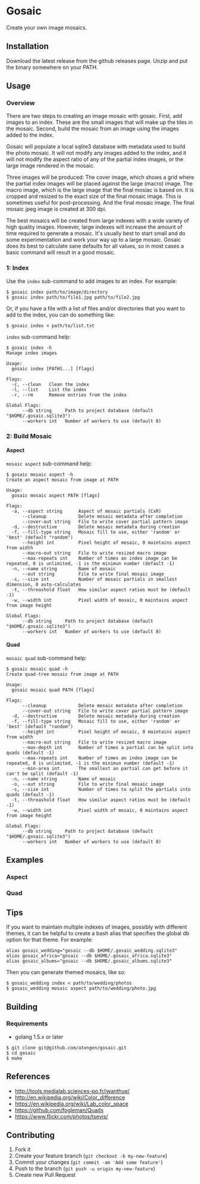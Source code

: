 # Gosaic

Create your own image mosaics.

## Installation

Download the latest release from the github releases page. Unzip and put
the binary somewhere on your PATH.

## Usage

### Overview

There are two steps to creating an image mosaic with gosaic. First, add images to
an index. These are the small images that will make up the tiles in the mosaic. Second,
build the mosaic from an image using the images added to the index.

Gosaic will populate a local sqlite3 database with metadata used to build the photo mosaic.
It will not modify any images added to the index, and it will not modify the aspect ratio
of any of the partial index images, or the large image rendered in the mosaic.

Three images will be produced: The cover image, which shows a grid where the partial index
images will be placed against the large (macro) image. The macro image, which is the large
image that the final mosiac is based on. It is cropped and resized to the exact size of the
final mosaic image. This is sometimes useful for post-processing. And the final mosaic image.
The final mosaic jpeg image is created at 300 dpi.

The best mosaics will be created from large indexes with a wide variety of high quality images.
However, large indexes will increase the amount of time required to generate a mosaic.
It's usually best to start small and do some experimentation and work your way up to a
large mosaic. Gosaic does its best to calculate sane defaults for all values, so in most
cases a basic command will result in a good mosaic.

### 1: Index

Use the `index` sub-command to add images to an index. For example:

```shell
$ gosaic index path/to/image/directory
$ gosaic index path/to/file1.jpg path/to/file2.jpg
```

Or, if you have a file with a list of files and/or directories that you want to
add to the index, you can do something like:

```shell
$ gosaic index < path/to/list.txt
```

`index` sub-command help:

```shell
$ gosaic index -h
Manage index images

Usage:
  gosaic index [PATHS...] [flags]

Flags:
  -c, --clean   Clean the index
  -l, --list    List the index
  -r, --rm      Remove entries from the index

Global Flags:
      --db string     Path to project database (default "$HOME/.gosaic.sqlite3")
      --workers int   Number of workers to use (default 8)
```

### 2: Build Mosaic

#### Aspect

`mosaic aspect` sub-command help:

```
$ gosaic mosaic aspect -h
Create an aspect mosaic from image at PATH

Usage:
  gosaic mosaic aspect PATH [flags]

Flags:
  -a, --aspect string      Aspect of mosaic partials (CxR)
      --cleanup            Delete mosaic metadata after completion
      --cover-out string   File to write cover partial pattern image
  -d, --destructive        Delete mosaic metadata during creation
  -f, --fill-type string   Mosaic fill to use, either 'random' or 'best' (default "random")
      --height int         Pixel height of mosaic, 0 maintains aspect from width
      --macro-out string   File to write resized macro image
      --max-repeats int    Number of times an index image can be repeated, 0 is unlimited, -1 is the minimun number (default -1)
  -n, --name string        Name of mosaic
      --out string         File to write final mosaic image
  -s, --size int           Number of mosaic partials in smallest dimension, 0 auto-calculates
  -t, --threashold float   How similar aspect ratios must be (default -1)
  -w, --width int          Pixel width of mosaic, 0 maintains aspect from image height

Global Flags:
      --db string     Path to project database (default "$HOME/.gosaic.sqlite3")
      --workers int   Number of workers to use (default 8)
```

#### Quad

`mosaic quad` sub-command help:

```
$ gosaic mosaic quad -h
Create quad-tree mosaic from image at PATH

Usage:
  gosaic mosaic quad PATH [flags]

Flags:
      --cleanup            Delete mosaic metadata after completion
      --cover-out string   File to write cover partial pattern image
  -d, --destructive        Delete mosaic metadata during creation
  -f, --fill-type string   Mosaic fill to use, either 'random' or 'best' (default "random")
      --height int         Pixel height of mosaic, 0 maintains aspect from width
      --macro-out string   File to write resized macro image
      --max-depth int      Number of times a partial can be split into quads (default -1)
      --max-repeats int    Number of times an index image can be repeated, 0 is unlimited, -1 is the minimun number (default -1)
      --min-area int       The smallest an partial can get before it can't be split (default -1)
  -n, --name string        Name of mosaic
  -o, --out string         File to write final mosaic image
  -s, --size int           Number of times to split the partials into quads (default -1)
  -t, --threashold float   How similar aspect ratios must be (default -1)
  -w, --width int          Pixel width of mosaic, 0 maintains aspect from image height

Global Flags:
      --db string     Path to project database (default "$HOME/.gosaic.sqlite3")
      --workers int   Number of workers to use (default 8)
```

## Examples

### Aspect

### Quad

## Tips

If you want to maintain multiple indexes of images, possibly with different themes,
it can be helpful to create a bash alias that specifies the global db option for that
theme. For example:

```shell
alias gosaic_wedding="gosaic --db $HOME/.gosaic_wedding.sqlite3"
alias gosaic_africa="gosaic --db $HOME/.gosaic_africa.sqlite3"
alias gosaic_albums="gosaic --db $HOME/.gosaic_albums.sqlite3"
```

Then you can generate themed mosaics, like so:

```shell
$ gosaic_wedding index < path/to/wedding/photos
$ gosaic_wedding mosaic aspect path/to/wedding/photo.jpg
```

## Building

### Requirements

* golang 1.5.x or later

```shell
$ git clone git@github.com/atongen/gosaic.git
$ cd gosaic
$ make
```

## References

* http://tools.medialab.sciences-po.fr/iwanthue/
* http://en.wikipedia.org/wiki/Color_difference
* https://en.wikipedia.org/wiki/Lab_color_space
* https://github.com/fogleman/Quads
* https://www.flickr.com/photos/tsevis/

## Contributing

1. Fork it
1. Create your feature branch (`git checkout -b my-new-feature`)
1. Commit your changes (`git commit -am 'Add some feature'`)
1. Push to the branch (`git push -u origin my-new-feature`)
1. Create new Pull Request
